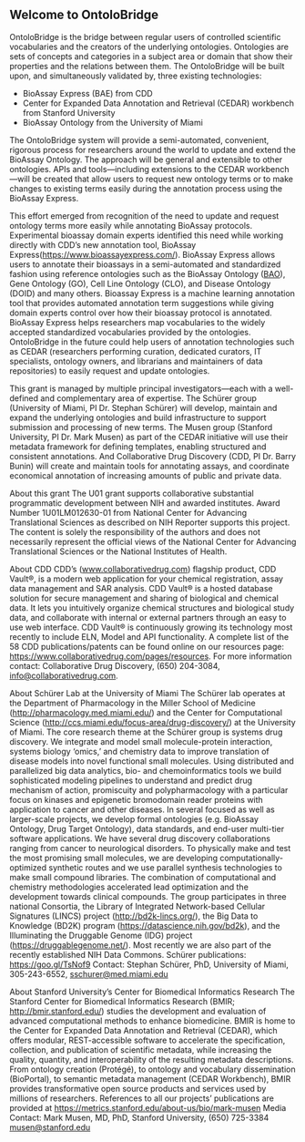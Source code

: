 ## Welcome to OntoloBridge

OntoloBridge is the bridge between regular users of controlled scientific vocabularies and the creators of the underlying ontologies. Ontologies are sets of concepts and categories in a subject area or domain that show their properties and the relations between them. The OntoloBridge will be built upon, and simultaneously validated by, three existing technologies: 
* BioAssay Express (BAE) from CDD
* Center for Expanded Data Annotation and Retrieval (CEDAR) workbench from Stanford University
* BioAssay Ontology from the University of Miami

The OntoloBridge system will provide a semi-automated, convenient, rigorous process for researchers around the world to update and extend the BioAssay Ontology. The approach will be general and extensible to other ontologies. APIs and tools—including extensions to the CEDAR workbench—will be created that allow users to request new ontology terms or to make changes to existing terms easily during the annotation process using the BioAssay Express.

This effort emerged from recognition of the need to update and request ontology terms more easily while annotating BioAssay protocols. Experimental bioassay domain experts identified this need while working directly with CDD’s new annotation tool, BioAssay Express(https://www.bioassayexpress.com/). BioAssay Express allows users to annotate their bioassays in a semi-automated and standardized fashion using reference ontologies such as the BioAssay Ontology ([BAO](https://bioportal.bioontology.org/ontologies/BAO)), Gene Ontology (GO), Cell Line Ontology (CLO), and Disease Ontology (DOID) and many others. Bioassay Express is a machine learning annotation tool that provides automated annotation term suggestions while giving domain experts control over how their bioassay protocol is annotated. BioAssay Express helps researchers map vocabularies to the widely accepted standardized vocabularies provided by the ontologies. OntoloBridge in the future could help users of annotation technologies such as CEDAR (researchers performing curation, dedicated curators, IT specialists, ontology owners, and librarians and maintainers of data repositories) to easily request and update ontologies.

This grant is managed by multiple principal investigators—each with a well-defined and complementary area of expertise. The Schürer group (University of Miami, PI Dr. Stephan Schürer) will develop, maintain and expand the underlying ontologies and build infrastructure to support submission and processing of new terms. The Musen group (Stanford University, PI Dr. Mark Musen) as part of the CEDAR initiative will use their metadata framework for defining templates, enabling structured and consistent annotations. And Collaborative Drug Discovery (CDD, PI Dr. Barry Bunin) will create and maintain tools for annotating assays, and coordinate economical annotation of increasing amounts of public and private data.

About this grant
The U01 grant supports collaborative substantial programmatic development between NIH and awarded institutes. Award Number 1U01LM012630-01 from National Center for Advancing Translational Sciences as described on NIH Reporter supports this project. The content is solely the responsibility of the authors and does not necessarily represent the official views of the National Center for Advancing Translational Sciences or the National Institutes of Health.

About CDD
CDD’s (www.collaborativedrug.com) flagship product, CDD Vault®, is a modern web application for your chemical registration, assay data management and SAR analysis. CDD Vault® is a hosted database solution for secure management and sharing of biological and chemical data. It lets you intuitively organize chemical structures and biological study data, and collaborate with internal or external partners through an easy to use web interface. CDD Vault® is continuously growing its technology most recently to include ELN, Model and API functionality. A complete list of the 58 CDD publications/patents can be found online on our resources page: https://www.collaborativedrug.com/pages/resources.
For more information contact:
Collaborative Drug Discovery, (650) 204-3084, info@collaborativedrug.com.

About Schürer Lab at the University of Miami
The Schürer lab operates at the Department of Pharmacology in the Miller School of Medicine (http://pharmacology.med.miami.edu/) and the Center for Computational Science (http://ccs.miami.edu/focus-area/drug-discovery/) at the University of Miami. The core research theme at the Schürer group is systems drug discovery. We integrate and model small molecule-protein interaction, systems biology ‘omics,’ and chemistry data to improve translation of disease models into novel functional small molecules. Using distributed and parallelized big data analytics, bio- and chemoinformatics tools we build sophisticated modeling pipelines to understand and predict drug mechanism of action, promiscuity and polypharmacology with a particular focus on kinases and epigenetic bromodomain reader proteins with application to cancer and other diseases. In several focused as well as larger-scale projects, we develop formal ontologies (e.g. BioAssay Ontology, Drug Target Ontology), data standards, and end-user multi-tier software applications. We have several drug discovery collaborations ranging from cancer to neurological disorders.
To physically make and test the most promising small molecules, we are developing computationally-optimized synthetic routes and we use parallel synthesis technologies to make small compound libraries. The combination of computational and chemistry methodologies accelerated lead optimization and the development towards clinical compounds.
The group participates in three national Consortia, the Library of Integrated Network-based Cellular Signatures (LINCS) project (http://bd2k-lincs.org/), the Big Data to Knowledge (BD2K) program (https://datascience.nih.gov/bd2k), and the Illuminating the Druggable Genome (IDG) project (https://druggablegenome.net/). Most recently we are also part of the recently established NIH Data Commons.
Schürer publications: https://goo.gl/TsNof9
Contact: Stephan Schürer, PhD, University of Miami, 305-243-6552, sschurer@med.miami.edu

About Stanford University’s Center for Biomedical Informatics Research
The Stanford Center for Biomedical Informatics Research (BMIR; http://bmir.stanford.edu/) studies the development and evaluation of advanced computational methods to enhance biomedicine. BMIR is home to the Center for Expanded Data Annotation and Retrieval (CEDAR), which offers modular, REST-accessible software to accelerate the specification, collection, and publication of scientific metadata, while increasing the quality, quantity, and interoperability of the resulting metadata descriptions. From ontology creation (Protégé), to ontology and vocabulary dissemination (BioPortal), to semantic metadata management (CEDAR Workbench), BMIR provides transformative open source products and services used by millions of researchers.
References to all our projects’ publications are provided at https://metrics.stanford.edu/about-us/bio/mark-musen
Media Contact: Mark Musen, MD, PhD, Stanford University, (650) 725-3384 musen@stanford.edu


